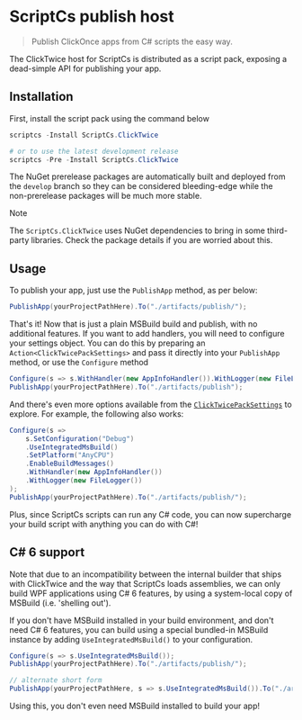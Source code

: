 # ScriptCs publish host

> Publish ClickOnce apps from C# scripts the easy way.

The ClickTwice host for ScriptCs is distributed as a script pack, exposing a dead-simple API for publishing your app.

## Installation

First, install the script pack using the command below

```powershell
scriptcs -Install ScriptCs.ClickTwice

# or to use the latest development release
scriptcs -Pre -Install ScriptCs.ClickTwice
```

The NuGet prerelease packages are automatically built and deployed from the `develop` branch so they can be considered bleeding-edge while the non-prerelease packages will be much more stable.

> [!NOTE]
> The `ScriptCs.ClickTwice` uses NuGet dependencies to bring in some third-party libraries. Check the package details if you are worried about this.

## Usage

To publish your app, just use the `PublishApp` method, as per below:

```csharp
PublishApp(yourProjectPathHere).To("./artifacts/publish/");
```

That's it! Now that is just a plain MSBuild build and publish, with no additional features. If you want to add handlers, you will need to configure your settings object. You can do this by preparing an `Action<ClickTwicePackSettings>` and pass it directly into your `PublishApp` method, or use the `Configure` method

```csharp
Configure(s => s.WithHandler(new AppInfoHandler()).WithLogger(new FileLogger()));
PublishApp(yourProjectPathHere).To("./artifacts/publish");
```

And there's even more options available from the [`ClickTwicePackSettings`](/api/ScriptCs.ClickTwice.ClickTwicePackSettings.html) to explore. For example, the following also works:

```csharp
Configure(s => 
    s.SetConfiguration("Debug")
    .UseIntegratedMsBuild()
    .SetPlatform("AnyCPU")
    .EnableBuildMessages()
    .WithHandler(new AppInfoHandler())
    .WithLogger(new FileLogger())
);
PublishApp(yourProjectPathHere).To("./artifacts/publish/");
```

Plus, since ScriptCs scripts can run any C# code, you can now supercharge your build script with anything you can do with C#!

## C# 6 support

Note that due to an incompatibility between the internal builder that ships with ClickTwice and the way that ScriptCs loads assemblies, we can only build WPF applications using C# 6 features, by using a system-local copy of MSBuild (i.e. 'shelling out').

If you don't have MSBuild installed in your build environment, and don't need C# 6 features, you can build using a special bundled-in MSBuild instance by adding `UseIntegratedMsBuild()` to your configuration.

```csharp
Configure(s => s.UseIntegratedMsBuild());
PublishApp(yourProjectPathHere).To("./artifacts/publish/");
```

```csharp
// alternate short form
PublishApp(yourProjectPathHere, s => s.UseIntegratedMsBuild()).To("./artifacts/publish/");
```

Using this, you don't even need MSBuild installed to build your app!